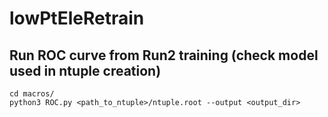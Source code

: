 # lowPtEleRetrain
## Run ROC curve from Run2 training (check model used in ntuple creation)
```
cd macros/
python3 ROC.py <path_to_ntuple>/ntuple.root --output <output_dir>
```


